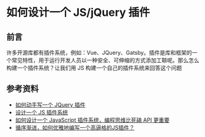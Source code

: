 # 如何设计一个 JS/jQuery 插件

## 前言

许多开源库都有插件系统，例如：Vue、JQuery、Gatsby。插件是库和框架的一个常见特性，用于运行开发人员以一种安全、可伸缩的方式添加工鞥呢。那么怎么构建一个插件系统？让我们用 JS 构建一个自己的插件系统来回答这个问题

## 参考资料

-   [如何动手写一个 JQuery 插件](http://i5ting.github.io/How-to-write-jQuery-plugin/build/jquery.plugin.html#1)
-   [设计一个 JS 插件系统](https://juejin.cn/post/6871077497044205575)
-   [如何设计一个 JavaScript 插件系统，编程思维比死磕 API 更重要](https://zhuanlan.zhihu.com/p/231848209?utm_source=wechat_session&utm_medium=social&utm_oi=56197411504128&utm_content=sec)
-   [循序渐进，如何优雅地编写一个高逼格的JS插件？](https://mp.weixin.qq.com/s/9s1GrxMonMuKGpWU4Jm3SQ)
